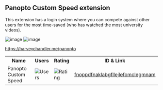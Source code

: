 ## Panopto Custom Speed extension

This extension has a login system where you can compete against other users for the most time-saved (who has watched the most university videos).

![image](https://github.com/user-attachments/assets/41e08201-d602-4e17-b9d6-ffbe36e47c4c)
![image](https://github.com/user-attachments/assets/9b38db2b-007b-461d-acd0-89ed4b283aab)


https://harveychandler.me/panopto

<table>
  <tr style="text-weight: bold">
    <th>Name</th>
    <th>Users</th>
    <th>Rating</th>
    <th>ID & Link</th>
  </tr>
  <tr>
    <td>Panopto Custom Speed</td>
    <td><img src="https://img.shields.io/chrome-web-store/users/fnoppdfnaklabgfllejlefomclegmnam?label=%20" alt="Users"></td>
    <td><img src="https://img.shields.io/chrome-web-store/stars/fnoppdfnaklabgfllejlefomclegmnam?label=%20" alt="Rating"></td>
    <td><a href="https://chromewebstore.google.com/detail/panopto-custom-speed/fnoppdfnaklabgfllejlefomclegmnam">fnoppdfnaklabgfllejlefomclegmnam</a></td>
  </tr>
</table>
